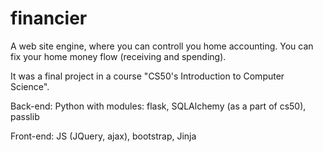# financier
A web site engine, where you can controll you home accounting.
You can fix your home money flow (receiving and spending).

It was a final project in a  course "CS50's Introduction to Computer Science".

Back-end:
Python with modules: flask, SQLAlchemy (as a part of cs50), passlib

Front-end: 
JS (JQuery, ajax), bootstrap, Jinja
